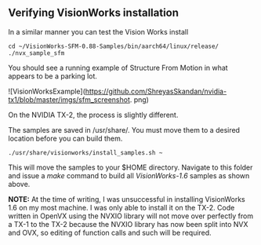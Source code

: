 ## Verifying VisionWorks installation

In a similar manner you can test the Vision Works install
```
cd ~/VisionWorks-SFM-0.88-Samples/bin/aarch64/linux/release/
./nvx_sample_sfm
```

You should see a running example of Structure From Motion in what appears to be a parking lot.

![VisionWorksExample](https://github.com/ShreyasSkandan/nvidia-tx1/blob/master/imgs/sfm_screenshot. png)

On the NVIDIA TX-2, the process is slightly different.

The samples are saved in /usr/share/. You must move them to a desired location before you can build them.

```
./usr/share/visionworks/install_samples.sh ~
```

This will move the samples to your $HOME directory. Navigate to this folder and issue a *make*      command to build all *VisionWorks-1.6* samples as shown above.

**NOTE:** At the time of writing, I was unsuccessful in installing VisionWorks 1.6 on my most       machine. I was only able to install it on the TX-2. Code written in OpenVX using the NVXIO library  will not move over perfectly from a TX-1 to the TX-2 because the NVXIO library has now been split   into NVX and OVX, so editing of function calls and such will be required.


